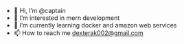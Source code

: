 - 👋 Hi, I’m @captain 
- 👀 I’m interested in mern development
- 🌱 I’m currently learning docker and amazon web services
- 📫 How to reach me dexterak002@gmail.com

<!---
Arun-kumar002/Arun-kumar002 is a ✨ special ✨ repository because its `README.md` (this file) appears on your GitHub profile.
You can click the Preview link to take a look at your changes.
--->
